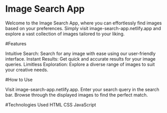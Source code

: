 # Image Search App

Welcome to the Image Search App, where you can effortlessly find images based on your preferences. Simply visit image-search-app.netlify.app and explore a vast collection of images tailored to your liking.

#Features

Intuitive Search: Search for any image with ease using our user-friendly interface.
Instant Results: Get quick and accurate results for your image queries.
Limitless Exploration: Explore a diverse range of images to suit your creative needs.

#How to Use

Visit image-search-app.netlify.app.
Enter your search query in the search bar.
Browse through the displayed images to find the perfect match.

#Technologies Used
HTML
CSS
JavaScript
